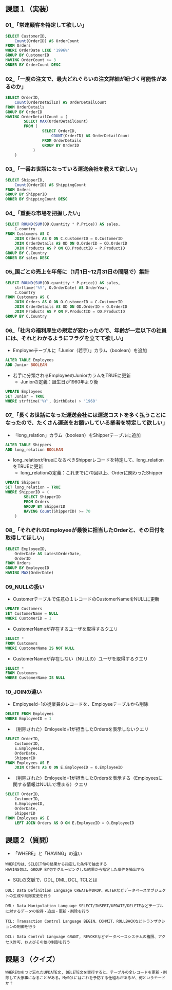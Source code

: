 ## 課題１（実装）

### 01_「常連顧客を特定して欲しい」
```sql
SELECT CustomerID,
    Count(OrderID) AS OrderCount
FROM Orders
WHERE OrderDate LIKE '1996%'
GROUP BY CustomerID
HAVING OrderCount >= 3
ORDER BY OrderCount DESC
```

### 02_「一度の注文で、最大どれぐらいの注文詳細が紐づく可能性があるのか」
```sql
SELECT OrderID,
    Count(OrderDetailID) AS OrderDetailCount
FROM OrderDetails
GROUP BY OrderID
HAVING OrderDetailCount = (
        SELECT MAX(OrderDetailCount)
        FROM (
                SELECT OrderID,
                    COUNT(OrderID) AS OrderDetailCount
                FROM OrderDetails
                GROUP BY OrderID
            )
    )
```

### 03_「一番お世話になっている運送会社を教えて欲しい」
```sql
SELECT ShipperID,
    Count(OrderID) AS ShippingCount
FROM Orders
GROUP BY ShipperID
ORDER BY ShippingCount DESC
```

### 04_「重要な市場を把握したい」
```sql
SELECT ROUND(SUM(OD.Quantity * P.Price)) AS sales,
    C.country
FROM Customers AS C
    JOIN Orders AS O ON C.CustomerID = O.CustomerID
    JOIN OrderDetails AS OD ON O.OrderID = OD.OrderID
    JOIN Products AS P ON OD.ProductID = P.ProductID
GROUP BY C.Country
ORDER BY sales DESC
```

### 05_国ごとの売上を年毎に（1月1日~12月31日の間隔で）集計
```sql
SELECT ROUND(SUM(OD.quantity * P.price)) AS sales,
    strftime('%Y', O.OrderDate) AS OrderYear,
    C.Country
FROM Customers AS C
    JOIN Orders AS O ON O.CustomerID = C.CustomerID
    JOIN OrderDetails AS OD ON OD.OrderID = O.OrderID
    JOIN Products AS P ON P.ProductID = OD.ProductID
GROUP BY C.Country
```

### 06_「社内の福利厚生の規定が変わったので、年齢が一定以下の社員には、それとわかるようにフラグを立てて欲しい」
- Employeeテーブルに「Junior（若手）」カラム（boolean）を追加
```sql
ALTER TABLE Employees
ADD Junior BOOLEAN
```

- 若手に分類されるEmployeeのJuniorカラムをTRUEに更新
  - Juniorの定義：誕生日が1960年より後
```sql
UPDATE Employees
SET Junior = TRUE
WHERE strftime('%Y', BirthDate) > '1960'
```

### 07_「長くお世話になった運送会社には運送コストを多く払うことになったので、たくさん運送をお願いしている業者を特定して欲しい」
- 「long_relation」カラム（boolean）をShipperテーブルに追加
```sql
ALTER TABLE Shippers
ADD long_relation BOOLEAN
```

- long_relationがtrueになるべきShipperレコードを特定して、long_relationをTRUEに更新
  - long_relationの定義：これまでに70回以上、Orderに関わったShipper
```sql
UPDATE Shippers
SET long_relation = TRUE
WHERE ShipperID = (
        SELECT ShipperID
        FROM Orders
        GROUP BY ShipperID
        HAVING Count(ShipperID) >= 70
    )
```

### 08_「それぞれのEmployeeが最後に担当したOrderと、その日付を取得してほしい」
```sql
SELECT EmployeeID,
    OrderDate AS LatestOrderDate,
    OrderID
FROM Orders
GROUP BY EmployeeID
HAVING MAX(OrderDate)
```

### 09_NULLの扱い
- Customerテーブルで任意の１レコードのCustomerNameをNULLに更新
```sql
UPDATE Customers
SET CustomerName = NULL
WHERE CustomerID = 1
```

- CustomerNameが存在するユーザを取得するクエリ
```sql
SELECT *
FROM Customers
WHERE CustomerName IS NOT NULL
```

- CustomerNameが存在しない（NULLの）ユーザを取得するクエリ
```sql
SELECT *
FROM Customers
WHERE CustomerName IS NULL
```

### 10_JOINの違い
- EmployeeId=1の従業員のレコードを、Employeeテーブルから削除
```sql
DELETE FROM Employees
WHERE EmployeeID = 1
```

- （削除された）EmloyeeId=1が担当したOrdersを表示しないクエリ
```sql
SELECT OrderID,
    CustomerID,
    E.EmployeeID,
    OrderDate,
    ShipperID
FROM Employees AS E
    JOIN Orders AS O ON E.EmployeeID = O.EmployeeID
```

- （削除された）EmloyeeId=1が担当したOrdersを表示する（Employeesに関する情報はNULLで埋まる）クエリ
```sql
SELECT OrderID,
    CustomerID,
    E.EmployeeID,
    OrderDate,
    ShipperID
FROM Employees AS E
    LEFT JOIN Orders AS O ON E.EmployeeID = O.EmployeeID
```

## 課題２（質問）
- 「WHERE」と「HAVING」の違い
```
WHERE句は、SELECT句の結果から指定した条件で抽出する
HAVING句は、GROUP BY句でグルーピングした結果から指定した条件を抽出する
```

- SQLの文脈で、DDL, DML, DCL, TCLとは
```
DDL: Data Definition Language CREATEやDROP、ALTERなどデータベースオブジェクトの生成や削除変更を行う

DML: Data Manipulation Language SELECT/INSERT/UPDATE/DELETEなどテーブルに対するデータの取得・追加・更新・削除を行う

TCL: Transaction Control Language BEGIN、COMMIT、ROLLBACKなどトランザクションの制御を行う

DCL: Data Control Language GRANT, REVOKEなどデータベースシステムの権限、アクセス許可、およびその他の制御を行う
```

## 課題３（クイズ）
```
WHERE句をつけ忘れたUPDATE文, DELETE文を実行すると、テーブルの全レコードを更新・削除して大惨事になることがある。MySQLにはこれを予防する仕組みがあるが、何というモードか？
```
